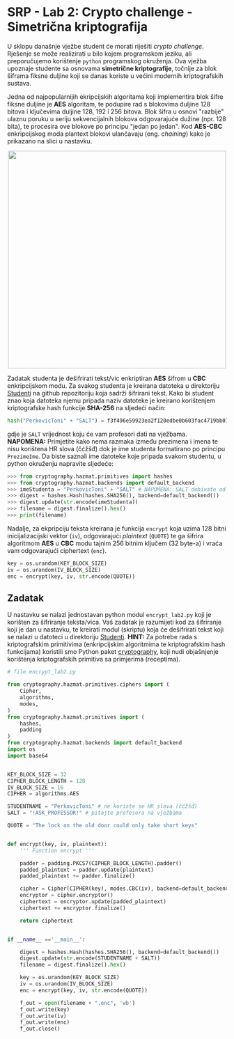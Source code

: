 
# SRP - Lab 2: Crypto challenge - Simetrična kriptografija

U sklopu današnje vježbe student će morati riješiti *crypto challenge*. Rješenje se može realizirati u bilo kojem programskom jeziku, ali preporučujemo korištenje ``python`` programskog okruženja. Ova vježba upoznaje studente sa osnovama **simetrične kriptografije**, točnije za blok šiframa fiksne duljine koji se danas koriste u većini modernih kriptografskih sustava.

Jedna od najpopularnijih ekripcijskih algoritama koji implementira blok šifre fiksne duljine je **AES** algoritam, te podupire rad s blokovima duljine 128 bitova i ključevima duljine 128, 192 i 256 bitova. Blok šifra u osnovi "razbije" ulaznu poruku u seriju sekvencijalnih blokova odgovarajuće dužine (npr. 128 bita), te procesira ove blokove po principu "jedan po jedan". Kod **AES-CBC** enkripcijskog moda plantext blokovi ulančavaju (eng. *chaining*) kako je prikazano na slici u nastavku.

<p align="center">
  <img width="500" src="https://raw.githubusercontent.com/mcagalj/CNS-2017-18/master/img/cbc.PNG">
</p>

Zadatak studenta je dešifrirati tekst/vic enkriptiran **AES** šifrom u **CBC** enkripcijskom modu. Za svakog studenta je kreirana datoteka u direktoriju [Studenti](Studenti) na github repozitoriju koja sadrži šifrirani tekst. Kako bi student znao koja datoteka njemu pripada naziv datoteke je kreirano korištenjem kriptografske hash funkcije **SHA-256** na sljedeći način:


```python
hash("PerkovicToni" + "SALT") = f3f496e59923ea2f120edbe0b603fac4719bb01e250e9534e401af6f1edb0a5e
```

gdje je ``SALT`` vrijednost koju će vam profesori dati na vježbama. **NAPOMENA:** Primjetite kako nema razmaka između prezimena i imena te nisu korištena HR slova (čćžšđ) dok je ime studenta formatirano po principu ``PrezimeIme``. Da biste saznali ime datoteke koje pripada svakom studentu, u python okruženju napravite sljedeće:

```python
>>> from cryptography.hazmat.primitives import hashes
>>> from cryptography.hazmat.backends import default_backend
>>> imeStudenta = "PerkovicToni" + "SALT" # NAPOMENA: SALT dobivate od profesora
>>> digest = hashes.Hash(hashes.SHA256(), backend=default_backend())
>>> digest.update(str.encode(imeStudenta))
>>> filename = digest.finalize().hex()
>>> print(filename)
```

Nadalje, za ekpripciju teksta kreirana je funkcija ``encrypt`` koja uzima 128 bitni inicijalizacijski vektor (``iv``), odgovarajući *plaintext* (``QUOTE``) te ga šifrira algoritmom **AES** u **CBC** modu tajnim 256 bitnim ključem (32 byte-a) i vraća vam odgovarajući ciphertext (``enc``).

```python
key = os.urandom(KEY_BLOCK_SIZE)
iv = os.urandom(IV_BLOCK_SIZE)
enc = encrypt(key, iv, str.encode(QUOTE))
```

## Zadatak

U nastavku se nalazi jednostavan python modul ``encrypt_lab2.py`` koji je korišten za šifriranje teksta/vica. Vaš zadatak je razumijeti kod za šifriranje koji je dan u nastavku, te kreirati modul (skriptu) koja će dešifrirati tekst koji se nalazi u datoteci u direktoriju [Studenti](Studenti). **HINT:** Za potrebe rada s kriptografskim primitivima (enkripcijskim algoritmima te kriptografskim hash funkcijama) koristili smo Python paket [cryptography](https://cryptography.io), koji nudi objašnjenje korištenja kriptografskih primitiva sa primjerima (receptima).

```python
# file encrypt_lab2.py

from cryptography.hazmat.primitives.ciphers import (
    Cipher,
    algorithms,
    modes,
)
from cryptography.hazmat.primitives import (
	hashes,
	padding
)
from cryptography.hazmat.backends import default_backend
import os
import base64


KEY_BLOCK_SIZE = 32
CIPHER_BLOCK_LENGTH = 128
IV_BLOCK_SIZE = 16
CIPHER = algorithms.AES

STUDENTNAME = "PerkovicToni" # ne koriste se HR slova (čćžšđ)
SALT = "!ASK_PROFESSOR!" # pitajte profesora na vježbama

QUOTE = "The lock on the old door could only take short keys"


def encrypt(key, iv, plaintext):
    ''' Function encrypt '''

    padder = padding.PKCS7(CIPHER_BLOCK_LENGTH).padder()
    padded_plaintext = padder.update(plaintext)
    padded_plaintext += padder.finalize()

    cipher = Cipher(CIPHER(key), modes.CBC(iv), backend=default_backend())
    encryptor = cipher.encryptor()
    ciphertext = encryptor.update(padded_plaintext)
    ciphertext += encryptor.finalize()

    return ciphertext


if __name__ =='__main__':

    digest = hashes.Hash(hashes.SHA256(), backend=default_backend())
    digest.update(str.encode(STUDENTNAME + SALT))
    filename = digest.finalize().hex()

    key = os.urandom(KEY_BLOCK_SIZE)
    iv = os.urandom(IV_BLOCK_SIZE)
    enc = encrypt(key, iv, str.encode(QUOTE))

    f_out = open(filename + ".enc", 'wb')
    f_out.write(key)
    f_out.write(iv)
    f_out.write(enc)
    f_out.close()
```
